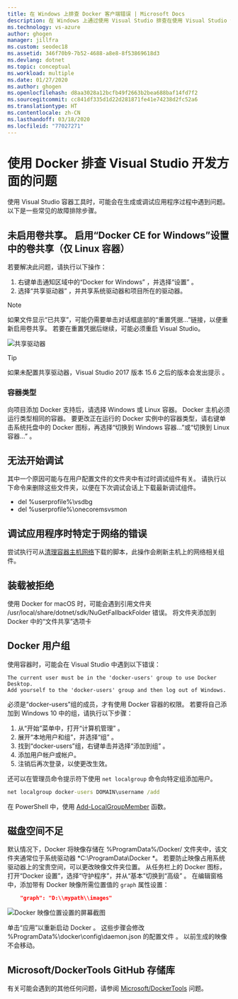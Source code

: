```yaml
---
title: 在 Windows 上排查 Docker 客户端错误 | Microsoft Docs
description: 在 Windows 上通过使用 Visual Studio 排查在使用 Visual Studio 创建 Web 应用并将其部署到 Docker 时遇到的问题。
ms.technology: vs-azure
author: ghogen
manager: jillfra
ms.custom: seodec18
ms.assetid: 346f70b9-7b52-4688-a8e8-8f53869618d3
ms.devlang: dotnet
ms.topic: conceptual
ms.workload: multiple
ms.date: 01/27/2020
ms.author: ghogen
ms.openlocfilehash: d8aa3028a12bcfb49f2663b2bea688baf14fd7f2
ms.sourcegitcommit: cc841df335d1d22d281871fe41e74238d2fc52a6
ms.translationtype: HT
ms.contentlocale: zh-CN
ms.lasthandoff: 03/18/2020
ms.locfileid: "77027271"
---
```

# <a name="troubleshoot-visual-studio-development-with-docker"></a>使用 Docker 排查 Visual Studio 开发方面的问题

使用 Visual Studio 容器工具时，可能会在生成或调试应用程序过程中遇到问题。 以下是一些常见的故障排除步骤。

## <a name="volume-sharing-is-not-enabled-enable-volume-sharing-in-the-docker-ce-for-windows-settings--linux-containers-only"></a>未启用卷共享。 启用“Docker CE for Windows”设置中的卷共享（仅 Linux 容器）

若要解决此问题，请执行以下操作：

1. 右键单击通知区域中的“Docker for Windows”  ，并选择“设置”  。
1. 选择“共享驱动器”  ，并共享系统驱动器和项目所在的驱动器。

> [!NOTE]
> 如果文件显示“已共享”，可能仍需要单击对话框底部的“重置凭据...”链接，以便重新启用卷共享。 若要在重置凭据后继续，可能必须重启 Visual Studio。

![共享驱动器](media/troubleshooting-docker-errors/shareddrives.png)

> [!TIP]
> 如果未配置共享驱动器，Visual Studio 2017 版本 15.6 之后的版本会发出提示  。

### <a name="container-type"></a>容器类型

向项目添加 Docker 支持后，请选择 Windows 或 Linux 容器。 Docker 主机必须运行类型相同的容器。 要更改正在运行的 Docker 实例中的容器类型，请右键单击系统托盘中的 Docker 图标，再选择“切换到 Windows 容器...”或“切换到 Linux 容器...”   。

## <a name="unable-to-start-debugging"></a>无法开始调试

其中一个原因可能与在用户配置文件的文件夹中有过时调试组件有关。 请执行以下命令来删除这些文件夹，以便在下次调试会话上下载最新调试组件。

- del %userprofile%\vsdbg
- del %userprofile%\onecoremsvsmon

## <a name="errors-specific-to-networking-when-debugging-your-application"></a>调试应用程序时特定于网络的错误

尝试执行可从[清理容器主机网络](https://github.com/MicrosoftDocs/Virtualization-Documentation/tree/master/windows-server-container-tools/CleanupContainerHostNetworking)下载的脚本，此操作会刷新主机上的网络相关组件。

## <a name="mounts-denied"></a>装载被拒绝

使用 Docker for macOS 时，可能会遇到引用文件夹 /usr/local/share/dotnet/sdk/NuGetFallbackFolder 错误。 将文件夹添加到 Docker 中的“文件共享”选项卡

## <a name="docker-users-group"></a>Docker 用户组

使用容器时，可能会在 Visual Studio 中遇到以下错误：

```
The current user must be in the 'docker-users' group to use Docker Desktop. 
Add yourself to the 'docker-users' group and then log out of Windows.
```

必须是“docker-users”组的成员，才有使用 Docker 容器的权限。  若要将自己添加到 Windows 10 中的组，请执行以下步骤：

1. 从“开始”菜单中，打开“计算机管理”  。
1. 展开“本地用户和组”，并选择“组”   。
1. 找到“docker-users”组，右键单击并选择“添加到组”   。
1. 添加用户帐户或帐户。
1. 注销后再次登录，以使更改生效。

还可以在管理员命令提示符下使用 `net localgroup` 命令向特定组添加用户。

```cmd
net localgroup docker-users DOMAIN\username /add
```

在 PowerShell 中，使用 [Add-LocalGroupMember](/powershell/module/microsoft.powershell.localaccounts/add-localgroupmember) 函数。

## <a name="low-disk-space"></a>磁盘空间不足

默认情况下，Docker 将映像存储在 %ProgramData%/Docker/ 文件夹中，该文件夹通常位于系统驱动器 *C:\ProgramData\Docker  \*。 若要防止映像占用系统驱动器上的宝贵空间，可以更改映像文件夹位置。  从任务栏上的 Docker 图标，打开“Docker 设置”，选择“守护程序”，并从“基本”切换到“高级”    。 在编辑窗格中，添加带有 Docker 映像所需位置值的 `graph` 属性设置：

```json
    "graph": "D:\\mypath\\images"
```

![Docker 映像位置设置的屏幕截图](media/troubleshooting-docker-errors/docker-settings-image-location.png)

单击“应用”以重新启动 Docker  。 这些步骤会修改 %ProgramData%\docker\config\daemon.json 的配置文件  。 以前生成的映像不会移动。

## <a name="microsoftdockertools-github-repo"></a>Microsoft/DockerTools GitHub 存储库

有关可能会遇到的其他任何问题，请参阅 [Microsoft/DockerTools](https://github.com/microsoft/dockertools/issues) 问题。